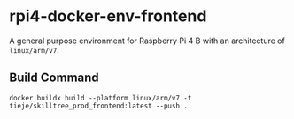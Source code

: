 # rpi4-docker-env-frontend

A general purpose environment for Raspberry Pi 4 B with an architecture of `linux/arm/v7`.

## Build Command

`docker buildx build --platform linux/arm/v7 -t tieje/skilltree_prod_frontend:latest --push .`
